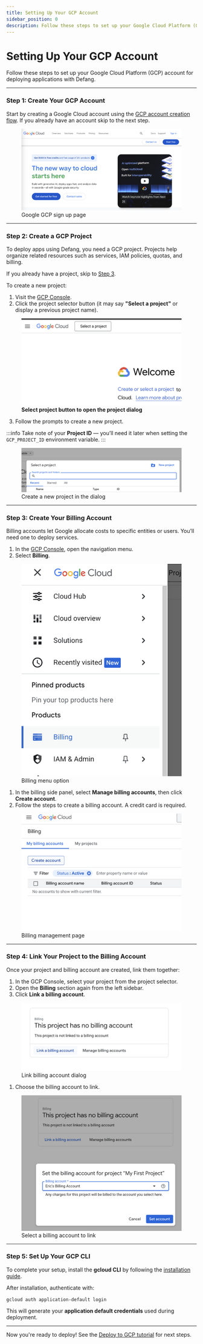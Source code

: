 ```yaml
---
title: Setting Up Your GCP Account
sidebar_position: 0
description: Follow these steps to set up your Google Cloud Platform (GCP) account for deploying applications with Defang.
---
```


# Setting Up Your GCP Account

 Follow these steps to set up your Google Cloud Platform (GCP) account for deploying applications with Defang.

---

### Step 1: Create Your GCP Account

Start by creating a Google Cloud account using the [GCP account creation flow](https://cloud.google.com/). If you already have an account skip to the next step.

<figure>
  <img src="/img/setting-up-your-gcp-account/google-sign-up.png" alt="Google GCP sign up page" style={{ width: 300 }} />
  <figcaption>Google GCP sign up page</figcaption>
</figure>

---

### Step 2: Create a GCP Project

To deploy apps using Defang, you need a GCP project. Projects help organize related resources such as services, IAM policies, quotas, and billing.

If you already have a project, skip to [Step 3](#step-3-create-your-billing-account).

To create a new project:

1. Visit the [GCP Console](https://console.cloud.google.com/).
2. Click the project selector button (it may say **"Select a project"** or display a previous project name).
<figure>
  <img src="/img/setting-up-your-gcp-account/select-project.png" alt="GCP console with the project select button highlighted" style={{ width: 300 }} />
  <figcaption><strong>Select project button to open the project dialog</strong></figcaption>
</figure>

3. Follow the prompts to create a new project.

:::info
Take note of your **Project ID** — you’ll need it later when setting the `GCP_PROJECT_ID` environment variable.
:::

<figure>
  <img src="/img/setting-up-your-gcp-account/new-project.png" alt="GCP project creation dialog" style={{ width: 300 }} />
  <figcaption>Create a new project in the dialog</figcaption>
</figure>

---

### Step 3: Create Your Billing Account

Billing accounts let Google allocate costs to specific entities or users. You’ll need one to deploy services.

1. In the [GCP Console](https://console.cloud.google.com/), open the navigation menu.
2. Select **Billing**.

<figure>
  <img src="/img/setting-up-your-gcp-account/billing-menu-option.png" alt="Billing option in GCP menu" style={{ width: 300 }} />
  <figcaption>Billing menu option</figcaption>
</figure>

1. In the billing side panel, select **Manage billing accounts**, then click **Create account**.
2. Follow the steps to create a billing account. A credit card is required.

<figure>
  <img src="/img/setting-up-your-gcp-account/create-billing-account.png" alt="Create billing account page" style={{ width: 300 }} />
  <figcaption>Billing management page</figcaption>
</figure>

---

### Step 4: Link Your Project to the Billing Account

Once your project and billing account are created, link them together:

1. In the GCP Console, select your project from the project selector.
2. Open the **Billing** section again from the left sidebar.
3. Click **Link a billing account**.

<figure>
  <img src="/img/setting-up-your-gcp-account/link-billing-account.png" alt="Link billing account dialog" style={{ width: 300 }} />
  <figcaption>Link billing account dialog</figcaption>
</figure>

1. Choose the billing account to link.

<figure>
  <img src="/img/setting-up-your-gcp-account/link-billing-select-account-dialog.png" alt="Billing account selection dialog" style={{ width: 300 }} />
  <figcaption>Select a billing account to link</figcaption>
</figure>

---

### Step 5: Set Up Your GCP CLI

To complete your setup, install the **gcloud CLI** by following the [installation guide](https://cloud.google.com/sdk/docs/install).

After installation, authenticate with:

```
gcloud auth application-default login
```

This will generate your **application default credentials** used during deployment.

---

Now you're ready to deploy! See the [Deploy to GCP tutorial](/docs/tutorials/deploy-to-gcp.mdx) for next steps.

